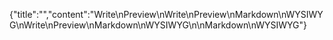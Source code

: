 {"title":"","content":"Write\nPreview\nWrite\nPreview\nMarkdown\nWYSIWYG\nWrite\nPreview\nMarkdown\nWYSIWYG\n\nMarkdown\nWYSIWYG"}
